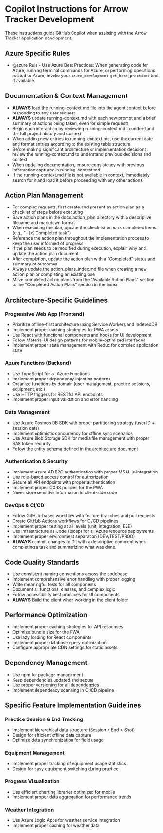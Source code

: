 # Copilot Instructions for Arrow Tracker Development

These instructions guide GitHub Copilot when assisting with the Arrow Tracker application development.

## Azure Specific Rules

- @azure Rule - Use Azure Best Practices: When generating code for Azure, running terminal commands for Azure, or performing operations related to Azure, invoke your `azure_development-get_best_practices` tool if available.

## Documentation & Context Management

- **ALWAYS** load the running-context.md file into the agent context before responding to any user request
- **ALWAYS** update running-context.md with each new prompt and a brief summary of actions being taken, even for simple requests
- Begin each interaction by reviewing running-context.md to understand the full project history and context
- When adding new entries to running-context.md, use the current date and format entries according to the existing table structure
- Before making significant architecture or implementation decisions, review the running-context.md to understand previous decisions and context
- When updating documentation, ensure consistency with previous information captured in running-context.md
- If the running-context.md file is not available in context, immediately search for it and load it before proceeding with any other actions

## Action Plan Management

- For complex requests, first create and present an action plan as a checklist of steps before executing
- Save action plans in the docs/action_plan directory with a descriptive filename and markdown format
- When executing the plan, update the checklist to mark completed items (e.g., "- [x] Completed task")
- Reference the action plan throughout the implementation process to keep the user informed of progress
- If the plan needs to be modified during execution, explain why and update the action plan document
- After completion, update the action plan with a "Completed" status and summary of outcomes
- Always update the action_plans_index.md file when creating a new action plan or completing an existing one
- Move completed action plans from the "Available Action Plans" section to the "Completed Action Plans" section in the index

## Architecture-Specific Guidelines

### Progressive Web App (Frontend)
- Prioritize offline-first architecture using Service Workers and IndexedDB
- Implement proper caching strategies for PWA assets
- Use React with functional components and hooks for UI development
- Follow Material UI design patterns for mobile-optimized interfaces
- Implement proper state management with Redux for complex application state

### Azure Functions (Backend)
- Use TypeScript for all Azure Functions
- Implement proper dependency injection patterns
- Organize functions by domain (user management, practice sessions, equipment, etc.)
- Use HTTP triggers for RESTful API endpoints
- Implement proper input validation and error handling

### Data Management
- Use Azure Cosmos DB SDK with proper partitioning strategy (user ID + session date)
- Implement optimistic concurrency for offline sync scenarios
- Use Azure Blob Storage SDK for media file management with proper SAS token security
- Follow the entity schema defined in the architecture document

### Authentication & Security
- Implement Azure AD B2C authentication with proper MSAL.js integration
- Use role-based access control for authorization
- Secure all API endpoints with proper authentication
- Implement proper CORS policies for the PWA
- Never store sensitive information in client-side code

### DevOps & CI/CD
- Follow GitHub-based workflow with feature branches and pull requests
- Create GitHub Actions workflows for CI/CD pipelines
- Implement proper testing at all levels (unit, integration, E2E)
- Use Infrastructure as Code (Bicep) for all Azure resource deployments
- Implement proper environment separation (DEV/TEST/PROD)
- **ALWAYS** commit changes to Git with a descriptive comment when completing a task and summarizing what was done.

## Code Quality Standards

- Use consistent naming conventions across the codebase
- Implement comprehensive error handling with proper logging
- Write meaningful tests for all components
- Document all functions, classes, and complex logic
- Follow accessibility best practices for UI components
- **ALWAYS** Build the client when working in the client folder

## Performance Optimization

- Implement proper caching strategies for API responses
- Optimize bundle size for the PWA
- Use lazy loading for React components
- Implement proper database query optimization
- Configure appropriate CDN settings for static assets

## Dependency Management

- Use npm for package management
- Keep dependencies updated and secure
- Use proper versioning for all dependencies
- Implement dependency scanning in CI/CD pipeline

## Specific Feature Implementation Guidelines

### Practice Session & End Tracking
- Implement hierarchical data structure (Session > End > Shot)
- Design for efficient offline data capture
- Optimize data synchronization for field usage

### Equipment Management
- Implement proper tracking of equipment usage statistics
- Design for easy equipment switching during practice

### Progress Visualization
- Use efficient charting libraries optimized for mobile
- Implement proper data aggregation for performance trends

### Weather Integration
- Use Azure Logic Apps for weather service integration
- Implement proper caching for weather data